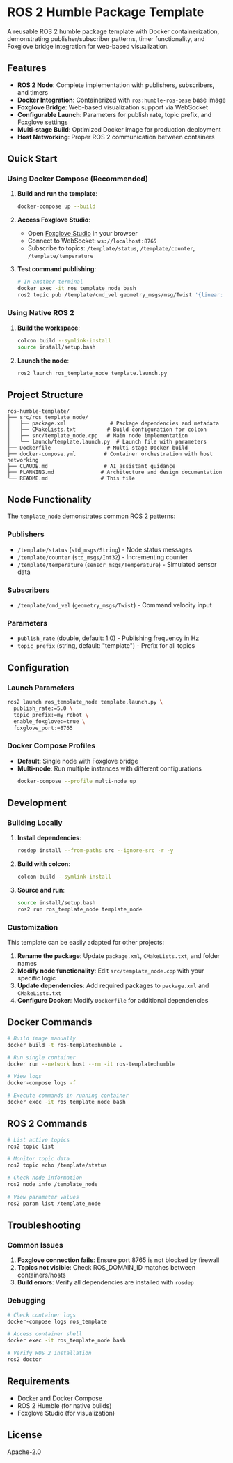 # ROS 2 Humble Package Template

A reusable ROS 2 humble package template with Docker containerization, demonstrating publisher/subscriber patterns, timer functionality, and Foxglove bridge integration for web-based visualization.

## Features

- **ROS 2 Node**: Complete implementation with publishers, subscribers, and timers
- **Docker Integration**: Containerized with `ros:humble-ros-base` base image
- **Foxglove Bridge**: Web-based visualization support via WebSocket
- **Configurable Launch**: Parameters for publish rate, topic prefix, and Foxglove settings
- **Multi-stage Build**: Optimized Docker image for production deployment
- **Host Networking**: Proper ROS 2 communication between containers

## Quick Start

### Using Docker Compose (Recommended)

1. **Build and run the template**:
   ```bash
   docker-compose up --build
   ```

2. **Access Foxglove Studio**:
   - Open [Foxglove Studio](https://studio.foxglove.dev) in your browser
   - Connect to WebSocket: `ws://localhost:8765`
   - Subscribe to topics: `/template/status`, `/template/counter`, `/template/temperature`

3. **Test command publishing**:
   ```bash
   # In another terminal
   docker exec -it ros_template_node bash
   ros2 topic pub /template/cmd_vel geometry_msgs/msg/Twist '{linear: {x: 1.0}, angular: {z: 0.5}}'
   ```

### Using Native ROS 2

1. **Build the workspace**:
   ```bash
   colcon build --symlink-install
   source install/setup.bash
   ```

2. **Launch the node**:
   ```bash
   ros2 launch ros_template_node template.launch.py
   ```

## Project Structure

```
ros-humble-template/
├── src/ros_template_node/
│   ├── package.xml              # Package dependencies and metadata
│   ├── CMakeLists.txt          # Build configuration for colcon
│   ├── src/template_node.cpp   # Main node implementation
│   └── launch/template.launch.py  # Launch file with parameters
├── Dockerfile                  # Multi-stage Docker build
├── docker-compose.yml         # Container orchestration with host networking
├── CLAUDE.md                  # AI assistant guidance
├── PLANNING.md               # Architecture and design documentation
└── README.md                 # This file
```

## Node Functionality

The `template_node` demonstrates common ROS 2 patterns:

### Publishers
- `/template/status` (`std_msgs/String`) - Node status messages
- `/template/counter` (`std_msgs/Int32`) - Incrementing counter
- `/template/temperature` (`sensor_msgs/Temperature`) - Simulated sensor data

### Subscribers
- `/template/cmd_vel` (`geometry_msgs/Twist`) - Command velocity input

### Parameters
- `publish_rate` (double, default: 1.0) - Publishing frequency in Hz
- `topic_prefix` (string, default: "template") - Prefix for all topics

## Configuration

### Launch Parameters

```bash
ros2 launch ros_template_node template.launch.py \
  publish_rate:=5.0 \
  topic_prefix:=my_robot \
  enable_foxglove:=true \
  foxglove_port:=8765
```

### Docker Compose Profiles

- **Default**: Single node with Foxglove bridge
- **Multi-node**: Run multiple instances with different configurations
  ```bash
  docker-compose --profile multi-node up
  ```

## Development

### Building Locally

1. **Install dependencies**:
   ```bash
   rosdep install --from-paths src --ignore-src -r -y
   ```

2. **Build with colcon**:
   ```bash
   colcon build --symlink-install
   ```

3. **Source and run**:
   ```bash
   source install/setup.bash
   ros2 run ros_template_node template_node
   ```

### Customization

This template can be easily adapted for other projects:

1. **Rename the package**: Update `package.xml`, `CMakeLists.txt`, and folder names
2. **Modify node functionality**: Edit `src/template_node.cpp` with your specific logic
3. **Update dependencies**: Add required packages to `package.xml` and `CMakeLists.txt`
4. **Configure Docker**: Modify `Dockerfile` for additional dependencies

## Docker Commands

```bash
# Build image manually
docker build -t ros-template:humble .

# Run single container
docker run --network host --rm -it ros-template:humble

# View logs
docker-compose logs -f

# Execute commands in running container
docker exec -it ros_template_node bash
```

## ROS 2 Commands

```bash
# List active topics
ros2 topic list

# Monitor topic data
ros2 topic echo /template/status

# Check node information
ros2 node info /template_node

# View parameter values
ros2 param list /template_node
```

## Troubleshooting

### Common Issues

1. **Foxglove connection fails**: Ensure port 8765 is not blocked by firewall
2. **Topics not visible**: Check ROS_DOMAIN_ID matches between containers/hosts
3. **Build errors**: Verify all dependencies are installed with `rosdep`

### Debugging

```bash
# Check container logs
docker-compose logs ros_template

# Access container shell
docker exec -it ros_template_node bash

# Verify ROS 2 installation
ros2 doctor
```

## Requirements

- Docker and Docker Compose
- ROS 2 Humble (for native builds)
- Foxglove Studio (for visualization)

## License

Apache-2.0